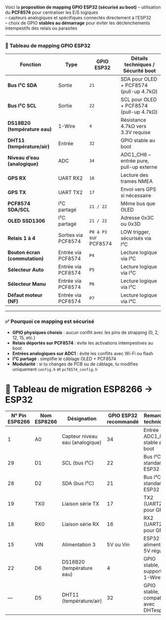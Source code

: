 Voici la **proposition de mapping GPIO ESP32 (sécurisé au boot)** 
– utilisation du **PCF8574** pour centraliser les E/S logiques  
– capteurs analogiques et spécifiques connectés directement à l’ESP32  
– choix de GPIO **stables au démarrage** pour éviter les déclenchements intempestifs des relais ou parasites

---

### 🧭 Tableau de mapping GPIO ESP32

| Fonction                          | Type         | GPIO ESP32       | Détails techniques / Sécurité boot |
|----------------------------------|--------------|------------------|-------------------------------------|
| **Bus I²C SDA**                  | Sortie       | `21`             | SDA pour OLED + PCF8574 (pull-up 4.7kΩ) |
| **Bus I²C SCL**                  | Sortie       | `22`             | SCL pour OLED + PCF8574 (pull-up 4.7kΩ) |
| **DS18B20 (température eau)**    | 1-Wire       | `4`              | Résistance 4.7kΩ vers 3.3V requise |
| **DHT11 (température/air)**      | Entrée       | `32`             | GPIO stable au boot |
| **Niveau d’eau (analogique)**    | ADC          | `34`             | ADC1_CH6 – entrée pure, pull-up externe |
| **GPS RX**                       | UART RX2     | `16`             | Lecture des trames NMEA |
| **GPS TX**                       | UART TX2     | `17`             | Envoi vers GPS si nécessaire |
| **PCF8574 SDA/SCL**              | I²C partagé  | `21 / 22`        | Même bus que OLED |
| **OLED SSD1306**                 | I²C partagé  | `21 / 22`        | Adresse 0x3C ou 0x3D |
| **Relais 1 à 4**                 | Sorties via PCF8574 | `P0 à P3` sur PCF8574 | LOW trigger, sécurisés via I²C |
| **Bouton écran (commutation)**   | Entrée via PCF8574 | `P4`            | Lecture logique via I²C |
| **Sélecteur Auto**              | Entrée via PCF8574 | `P5`            | Lecture logique via I²C |
| **Sélecteur Manu**              | Entrée via PCF8574 | `P6`            | Lecture logique via I²C |
| **Défaut moteur (NF)**           | Entrée via PCF8574 | `P7`            | Lecture logique via I²C |

---

### ✅ Pourquoi ce mapping est sécurisé

- **GPIO physiques choisis** : aucun conflit avec les pins de strapping (0, 2, 12, 15, etc.)
- **Relais déportés sur PCF8574** : évite les activations intempestives au boot
- **Entrées analogiques sur ADC1** : évite les conflits avec Wi-Fi ou flash
- **I²C partagé** : simplifie le câblage OLED + PCF8574
- **Modularité** : si tu changes de PCB ou de câblage, tu modifies uniquement `config.h` et `pcf8574_config.h`

# 🔄 Tableau de migration ESP8266 → ESP32

| N° Pin ESP8266 | Nom ESP8266 | Désignation                        | GPIO ESP32 recommandé | Remarques techniques                              |
|----------------|-------------|------------------------------------|-----------------------|---------------------------------------------------|
| 1              | A0          | Capteur niveau eau (analogique)    | 34                    | Entrée ADC1_CH6, stable au boot                   |
| 29             | D1          | SCL (bus I²C)                      | 22                    | Bus I²C standard ESP32                            |
| 28             | D2          | SDA (bus I²C)                      | 21                    | Bus I²C standard ESP32                            |
| 19             | TX0         | Liaison série TX                   | 17                    | TX2 (UART2) pour GPS                              |
| 18             | RX0         | Liaison série RX                   | 16                    | RX2 (UART2) pour GPS                              |
| 15             | VIN         | Alimentation 3                     | 5V ou Vin             | ESP32 alimenté en 5V régulé                       |
| 22             | D6          | DS18B20 (température eau)          | 4                     | GPIO stable, supporte 1-Wire                      |
| —              | D5          | DHT11 (température/air)            | 32                    | GPIO stable, compatible avec DHTesp               |

